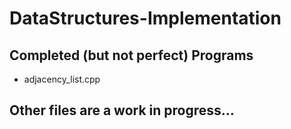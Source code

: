 # DataStructures-Implementation

## Completed (but not perfect) Programs
- adjacency_list.cpp

## Other files are a work in progress...
